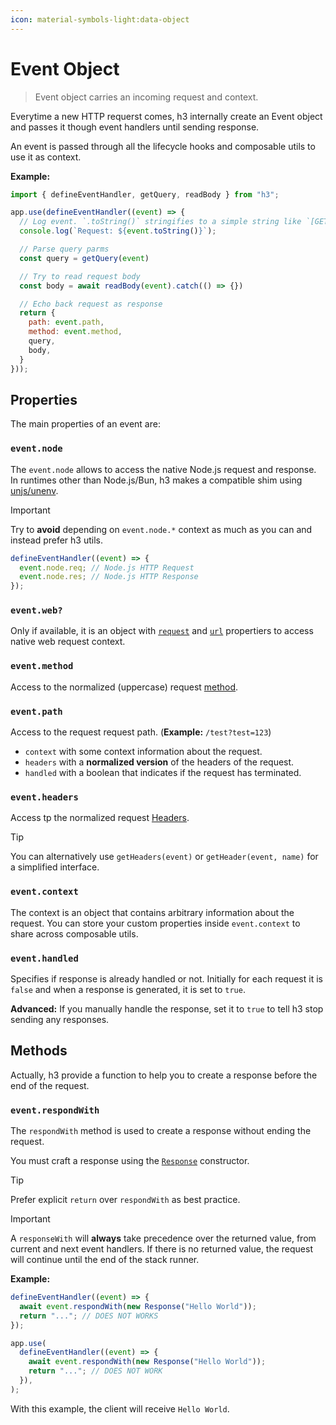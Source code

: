 ```yaml
---
icon: material-symbols-light:data-object
---
```


# Event Object

> Event object carries an incoming request and context.

Everytime a new HTTP requerst comes, h3 internally create an Event object and passes it though event handlers until sending response.

An event is passed through all the lifecycle hooks and composable utils to use it as context.

**Example:**

```js
import { defineEventHandler, getQuery, readBody } from "h3";

app.use(defineEventHandler((event) => {
  // Log event. `.toString()` stringifies to a simple string like `[GET] /<path>`
  console.log(`Request: ${event.toString()}`);

  // Parse query parms
  const query = getQuery(event)

  // Try to read request body
  const body = await readBody(event).catch(() => {})

  // Echo back request as response
  return {
    path: event.path,
    method: event.method,
    query,
    body,
  }
}));
```

## Properties

The main properties of an event are:

### `event.node`

The `event.node` allows to access the native Node.js request and response. In runtimes other than Node.js/Bun, h3 makes a compatible shim using [unjs/unenv](https://unenv.unjs.io).

> [!IMPORTANT]
> Try to **avoid** depending on `event.node.*` context as much as you can and instead prefer h3 utils.

```js
defineEventHandler((event) => {
  event.node.req; // Node.js HTTP Request
  event.node.res; // Node.js HTTP Response
});
```

### `event.web?`

Only if available, it is an object with [`request`](https://developer.mozilla.org/en-US/docs/Web/API/Request/Request) and [`url`](https://developer.mozilla.org/en-US/docs/Web/API/URL/URL) propertiers to access native web request context.

### `event.method`

Access to the normalized (uppercase) request [method](https://developer.mozilla.org/en-US/docs/Web/HTTP/Methods).

### `event.path`

Access to the request request path. (**Example:** `/test?test=123`)

- `context` with some context information about the request.
- `headers` with a **normalized version** of the headers of the request.
- `handled` with a boolean that indicates if the request has terminated.

### `event.headers`

Access tp the normalized request [Headers](https://developer.mozilla.org/en-US/docs/Web/API/Headers).

> [!TIP]
> You can alternatively use `getHeaders(event)` or `getHeader(event, name)` for a simplified interface.

### `event.context`

The context is an object that contains arbitrary information about the request.
You can store your custom properties inside `event.context` to share across composable utils.

### `event.handled`

Specifies if response is already handled or not. Initially for each request it is `false` and when a response is generated, it is set to `true`.

**Advanced:** If you manually handle the response, set it to `true` to tell h3 stop sending any responses.

## Methods

Actually, h3 provide a function to help you to create a response before the end of the request.

### `event.respondWith`

The `respondWith` method is used to create a response without ending the request.

You must craft a response using the [`Response`](https://developer.mozilla.org/en-US/docs/Web/API/Response/Response) constructor.

> [!TIP]
> Prefer explicit `return` over `respondWith` as best practice.

> [!IMPORTANT]
> A `responseWith` will **always** take precedence over the returned value, from current and next event handlers. If there is no returned value, the request will continue until the end of the stack runner.

**Example:**

```js
defineEventHandler((event) => {
  await event.respondWith(new Response("Hello World"));
  return "..."; // DOES NOT WORKS
});

app.use(
  defineEventHandler((event) => {
    await event.respondWith(new Response("Hello World"));
    return "..."; // DOES NOT WORK
  }),
);
```

With this example, the client will receive `Hello World`.
